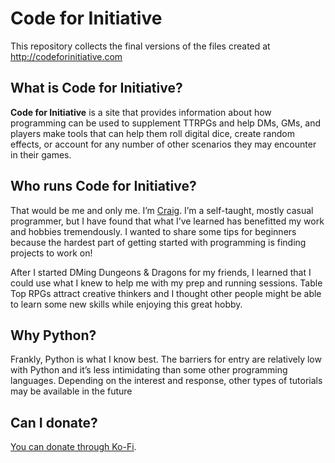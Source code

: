 # Code for Initiative
 This repository collects the final versions of the files created at http://codeforinitiative.com

## What is Code for Initiative?
**Code for Initiative** is a site that provides information about how programming can be used to supplement TTRPGs and help DMs, GMs, and players make tools that can help them roll digital dice, create random effects, or account for any number of other scenarios they may encounter in their games.

## Who runs Code for Initiative?
That would be me and only me. I’m [Craig](http://craigshank.com). I’m a self-taught, mostly casual programmer, but I have found that what I’ve learned has benefitted my work and hobbies tremendously. I wanted to share some tips for beginners because the hardest part of getting started with programming is finding projects to work on!

After I started DMing Dungeons & Dragons for my friends, I learned that I could use what I knew to help me with my prep and running sessions. Table Top RPGs attract creative thinkers and I thought other people might be able to learn some new skills while enjoying this great hobby.

## Why Python?
Frankly, Python is what I know best. The barriers for entry are relatively low with Python and it’s less intimidating than some other programming languages. Depending on the interest and response, other types of tutorials may be available in the future

## Can I donate?

[You can donate through Ko-Fi](https://ko-fi.com/codeforinitiative).
